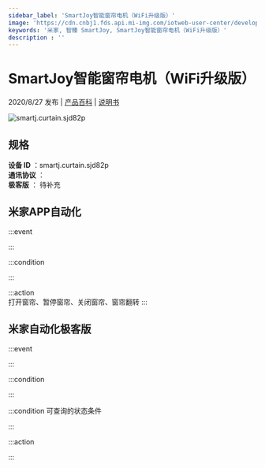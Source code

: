 ```yaml
---
sidebar_label: 'SmartJoy智能窗帘电机（WiFi升级版）'
image: 'https://cdn.cnbj1.fds.api.mi-img.com/iotweb-user-center/developer_1679048833697YWYS4GKe.png?GalaxyAccessKeyId=AKVGLQWBOVIRQ3XLEW&Expires=9223372036854775807&Signature=TFn8NpG1HYtDDjfK5GjTW9kOqCI='
keywords: '米家, 智臻 SmartJoy, SmartJoy智能窗帘电机（WiFi升级版）'
description : ''
---
```

# SmartJoy智能窗帘电机（WiFi升级版）

2020/8/27 发布 | [产品百科](https://home.mi.com/webapp/content/baike/product/index.html?model=smartj.curtain.sjd82p/) | [说明书](https://home.mi.com/views/introduction.html?model=smartj.curtain.sjd82p&region=cn)

![smartj.curtain.sjd82p](https://cdn.cnbj1.fds.api.mi-img.com/iotweb-user-center/developer_1679048833697YWYS4GKe.png?GalaxyAccessKeyId=AKVGLQWBOVIRQ3XLEW&Expires=9223372036854775807&Signature=TFn8NpG1HYtDDjfK5GjTW9kOqCI=)

## 规格  
> 
**设备 ID** ：smartj.curtain.sjd82p  
**通讯协议** ：  
**极客版**  ： 待补充 


## 米家APP自动化  

:::event  

:::

:::condition  

:::

:::action   
打开窗帘、暂停窗帘、关闭窗帘、窗帘翻转
:::

## 米家自动化极客版  

:::event  

:::

:::condition  

:::

:::condition 可查询的状态条件  

:::

:::action  

:::

        
